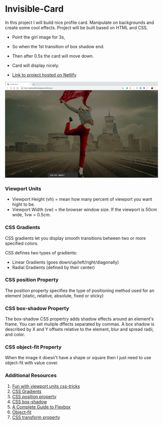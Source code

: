 # Invisible-Card
In this project I will build nice profile card. Manipulate on backgrounds and create some cool effects. Project will be built based on HTML and CSS.
* Point the girl image for 3s, 
* So when the 1st transition of box shadow end. 
* Then after 0.5s the card will move down. 
* Card will display nicely. 

* [Link to project hosted on Netlify](https://card-profile-kanjamad.netlify.com/)

![website-gif](images/card.gif "website-gif")


### Viewport Units
* Viewport Height (vh) = mean how many percent of viewport you want hight to be.
* Viewport Width (vw)  = the browser window size. If the viewport is 50cm wide, 1vw = 0.5cm.

### CSS Gradients
CSS gradients let you display smooth transitions between two or more specified colors.

CSS defines two types of gradients:

* Linear Gradients (goes down/up/left/right/diagonally)
* Radial Gradients (defined by their center)


### CSS position Property
The position property specifies the type of positioning method used for an element (static, relative, absolute, fixed or sticky)

### CSS box-shadow Property
The box-shadow CSS propertry adds shadow effects around an element's frame. You can set muliple dffects separated by commas. A box shadow is described by X and Y offsets relative to the element, blur and spread radii, and color.

### CSS object-fit Property
When the image it doesn't have a shape or square then I just need to use object-fit with value cover.



### Additional Resources
1. <a href="https://css-tricks.com/fun-viewport-units/" target="_blank">Fun with viewport units css-tricks</a>
2. <a href="https://www.w3schools.com/css/css3_gradients.asp" target="_blank">CSS Gradients</a>
3. <a href="https://www.w3schools.com/cssref/pr_class_position.asp" target="_blank">CSS position property</a>
4. <a href="https://developer.mozilla.org/en-US/docs/Web/CSS/box-shadow" target="_blank">CSS box-shadow</a>
5. <a href="https://css-tricks.com/snippets/css/a-guide-to-flexbox/" target="_blank">A Complete Guide to Flexbox</a>
6. <a href="https://css-tricks.com/almanac/properties/o/object-fit/" target="_blank">Object-fit</a>
7. <a href="https://css-tricks.com/almanac/properties/t/transform/" target="_blank">CSS transform property</a>